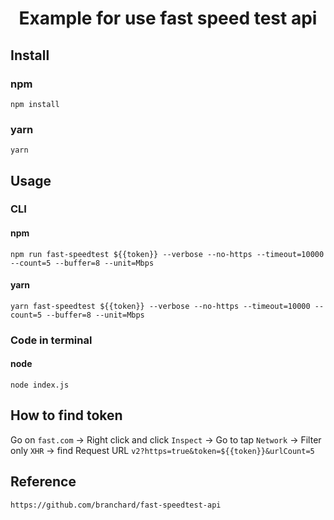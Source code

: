 # <center>Example for use fast speed test api</center>

## Install
### npm
`npm install`
### yarn
`yarn`

## Usage

### CLI
#### npm
`npm run fast-speedtest ${{token}} --verbose --no-https --timeout=10000 --count=5 --buffer=8 --unit=Mbps`
#### yarn
`yarn fast-speedtest ${{token}} --verbose --no-https --timeout=10000 --count=5 --buffer=8 --unit=Mbps`

### Code in terminal
#### node
`node index.js`

## How to find token
Go on `fast.com` -> Right click and click `Inspect` -> Go to tap `Network` -> Filter only `XHR` -> find Request URL `v2?https=true&token=${{token}}&urlCount=5`


## Reference
`https://github.com/branchard/fast-speedtest-api`